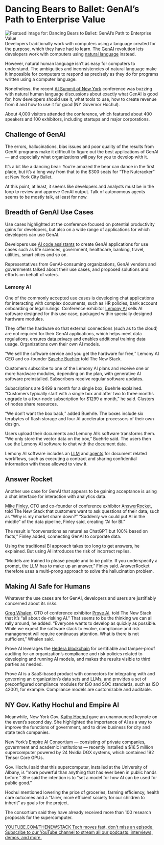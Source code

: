 # Dancing Bears to Ballet: GenAI’s Path to Enterprise Value
![Featued image for: Dancing Bears to Ballet: GenAI’s Path to Enterprise Value](https://cdn.thenewstack.io/media/2025/01/96b23a5c-amin-zabardast-xv5deitcvdi-unsplash-1-1024x683.jpg)
Developers traditionally work with computers using a language created for the purpose, which they have had to learn. The [GenAI](https://thenewstack.io/generative-ai-in-2023-genai-tools-became-table-stakes/) revolution lets developers work with computers using [natural language](https://thenewstack.io/what-temperature-means-in-natural-language-processing-and-ai/) instead.

However, natural human language isn’t as easy for computers to understand. The ambiguities and inconsistencies of natural language make it impossible for computers to respond as precisely as they do for programs written using a computer language.

Nonetheless, the recent [AI Summit of New York](https://newyork.theaisummit.com/) conference was buzzing with natural human language discussions about exactly what GenAI is good for, how developers should use it, what tools to use, how to create revenue from it and how to use it for good (NY Governor Hochul).

About 4,000 visitors attended the conference, which featured about 400 speakers and 100 exhibitors, including startups and major corporations.

## Challenge of GenAI
The errors, hallucinations, bias issues and poor quality of the results from GenAI programs make it difficult to figure out the best applications of GenAI — and especially what organizations will pay for you to develop with it.

It’s a bit like a dancing bear: You’re amazed the bear can dance in the first place, but it’s a long way from that to the $300 seats for “The Nutcracker” at New York City Ballet.

At this point, at least, it seems like developers and analysts must be in the loop to review and approve GenAI output. Talk of autonomous agents seems to be mostly talk, at least for now.

## Breadth of GenAI Use Cases
Use cases highlighted at the conference focused on potential productivity gains for developers, but also on a wide range of applications for which developers can use GenAI.

Developers use [AI code assistants](https://thenewstack.io/ai-code-assistants-are-moving-beyond-auto-complete-heres-whats-next/) to create GenAI applications for use cases such as life sciences, government, healthcare, banking, travel, utilities, smart cities and so on.

Representatives from GenAI-consuming organizations, GenAI vendors and governments talked about their use cases, and proposed solutions and efforts on behalf of voters.

### Lemony AI
One of the commonly accepted use cases is developing chat applications for interacting with complex documents, such as HR policies, bank account onboarding or legal rulings. Conference exhibitor [Lemony AI](http://lemony.ai) sells AI software designed for this use case, packaged within specially designed hardware modules.

They offer the hardware so that external connections (such as to the cloud) are not required for their GenAI applications, which helps meet data regulations, ensures [data privacy](https://thenewstack.io/will-data-privacy-die-in-the-age-of-genai/) and enables additional training data usage. Organizations own their own AI models.

“We sell the software service and you get the hardware for free,” Lemony AI CEO and co-founder [Sasche Buehler](https://www.linkedin.com/in/saschabuehrle/?locale=en_US) told The New Stack.

Customers subscribe to one of the Lemony AI plans and receive one or more hardware modules, depending on the plan, with generative AI software preinstalled. Subscribers receive regular software updates.

Subscriptions are $499 a month for a single box, Buehrle explained. “Customers typically start with a single box and after two to three months upgrade to a four-node subscription for $1299 a month,” he said. Clusters of nodes share resources.

“We don’t want the box back,” added Buehrle. The boxes include six terabytes of flash storage and four AI accelerator processors of their own design.

Users upload their documents and Lemony AI’s software transforms them. “We only store the vector data on the box,” Buehrle said. The users then use the Lemony AI software to chat with the document data.

Lemony AI software includes an [LLM](https://thenewstack.io/stop-treating-your-llm-like-a-database/) and [agents](https://thenewstack.io/ai-agents-a-comprehensive-introduction-for-developers/) for document related workflows, such as executing a contract and sharing confidential information with those allowed to view it.

## Answer Rocket
Another use case for GenAI that appears to be gaining acceptance is using a chat interface for interaction with analytics data.

[Mike Finley](https://www.linkedin.com/in/mikefinley/), CTO and co-founder of conference exhibitor [AnswerRocket](https://answerrocket.com/), told The New Stack that customers want to ask questions of their data, such as “Why is my market share down?”
“Suddenly we could put AI in the middle” of the data pipeline, Finley said, creating “AI for BI.”

The result is “conversations as natural as ChatGPT but 100% based on facts,” Finley added, connecting GenAI to corporate data.

Using the traditional BI approach takes too long to get answers, he explained. But using AI introduces the risk of incorrect replies.

“Models are trained to please people and to be polite. If you underspecify a prompt, the LLM has to make up an answer,” Finley said. AnswerRocket therefore uses a multi-prong approach to solve the hallucination problem.

## Making AI Safe for Humans
Whatever the use cases are for GenAI, developers and users are justifiably concerned about its risks.

[Greg Whalen](https://www.linkedin.com/in/greg-m-whalen/), CTO of conference exhibitor [Prove AI](https://proveai.com/), told The New Stack that it’s “all about de-risking AI.” That seems to be the thinking we can all rally around, he added.
“Everyone wants to develop as quickly as possible. While we expect the software stack to evolve, compliance and risk management will require continuous attention. What is there is not sufficient,” Whalen said.

Prove AI leverages the [Hedera blockchain](https://hedera.com/) for certifiable and tamper-proof auditing for an organization’s compliance and risk policies related to developing and running AI models, and makes the results visible to third parties as needed.

Prove AI is a SaaS-based product with connectors for integrating with and governing an organization’s data sets and LLMs, and provides a set of preconfigured compliance modules for ISO and SOC standards, such as ISO 42001, for example. Compliance models are customizable and auditable.

## NY Gov. Kathy Hochul and Empire AI
Meanwhile, New York Gov. [Kathy Hochul](https://www.governor.ny.gov/) gave an unannounced keynote on the event’s second day. She highlighted the importance of AI as a way to improve the functions of government, and to drive business for city and state tech companies.

New York’s [Empire AI Consortium](https://www.empireai.tech/) — consisting of private companies, government and academic institutions — recently installed a $16.5 million supercomputer powered by 24 Nvidia DGX systems, which contained 192 Tensor Core GPUs.

Gov. Hochul said that this supercomputer, installed at the University of Albany, is “more powerful than anything that has ever been in public hands before.” She said the intention is to “set a model for how AI can be used for public good.”

Hochul mentioned lowering the price of groceries, farming efficiency, health care outcomes and a “fairer, more efficient society for our children to inherit” as goals for the project.

The consortium said they have already received more than 100 research proposals for the supercomputer.

[
YOUTUBE.COM/THENEWSTACK
Tech moves fast, don't miss an episode. Subscribe to our YouTube
channel to stream all our podcasts, interviews, demos, and more.
](https://youtube.com/thenewstack?sub_confirmation=1)